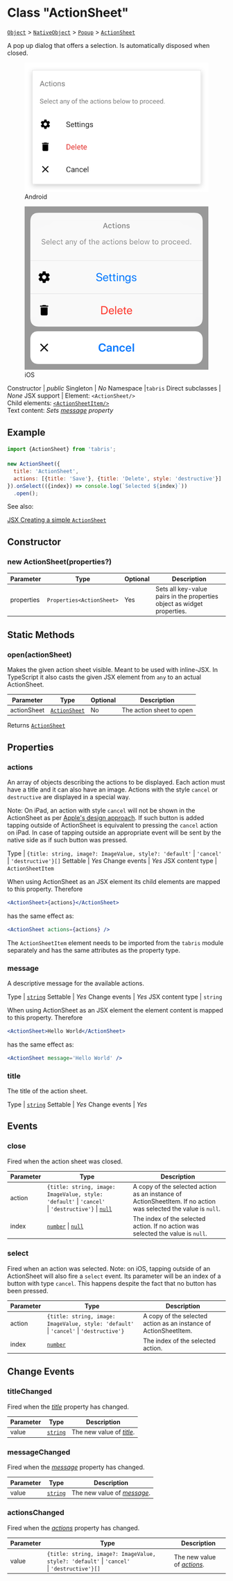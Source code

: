 ---
---
# Class "ActionSheet"

<span style="white-space:nowrap;">[`Object`](https://developer.mozilla.org/en-US/docs/Web/JavaScript/Reference/Global_Objects/Object)</span> > <span style="white-space:nowrap;">[`NativeObject`](NativeObject.md)</span> > <span style="white-space:nowrap;">[`Popup`](Popup.md)</span> > <span style="white-space:nowrap;">[`ActionSheet`](ActionSheet.md)</span>

A pop up dialog that offers a selection. Is automatically disposed when closed.


<div class="tabris-image"><figure><div><img srcset="img/android/ActionSheet.png 2x" src="img/android/ActionSheet.png" alt="ActionSheet on Android"/></div><figcaption>Android</figcaption></figure><figure><div><img srcset="img/ios/ActionSheet.png 2x" src="img/ios/ActionSheet.png" alt="ActionSheet on iOS"/></div><figcaption>iOS</figcaption></figure></div>

Constructor | *public*
Singleton | *No*
Namespace |`tabris`
Direct subclasses | *None*
JSX support | Element: `<ActionSheet/>`<br/>Child elements: [`<ActionSheetItem/>`](#actions)<br/>Text content: *Sets [message](#message) property*<br/>

## Example
```js
import {ActionSheet} from 'tabris';

new ActionSheet({
  title: 'ActionSheet',
  actions: [{title: 'Save'}, {title: 'Delete', style: 'destructive'}]
}).onSelect(({index}) => console.log(`Selected ${index}`))
  .open();
```

See also:
  
[<span class='language jsx'>JSX</span> Creating a simple `ActionSheet`](https://playground.tabris.com/?gitref=v3.0.0&snippet=actionsheet.jsx)

## Constructor

### new ActionSheet(properties?)

Parameter|Type|Optional|Description
-|-|-|-
properties | <span style="white-space:nowrap;">`Properties<ActionSheet>`</span> | Yes | Sets all key-value pairs in the properties object as widget properties.

## Static Methods

### open(actionSheet)



Makes the given action sheet visible. Meant to be used with inline-JSX. In TypeScript it also casts the given JSX element from `any` to an actual ActionSheet.


Parameter|Type|Optional|Description
-|-|-|-
actionSheet | <span style="white-space:nowrap;">[`ActionSheet`](ActionSheet.md)</span> | No | The action sheet to open


Returns <span style="white-space:nowrap;">[`ActionSheet`](ActionSheet.md)</span>


## Properties

### actions


An array of objects describing the actions to be displayed. Each action must have a title and it can also have an image. Actions with the style `cancel` or `destructive` are displayed in a special way.

Note: On iPad, an action with style `cancel` will not be shown in the ActionSheet as per [Apple's design approach](https://developer.apple.com/documentation/uikit/windows_and_screens/getting_the_user_s_attention_with_alerts_and_action_sheets). If such button is added tapping outside of ActionSheet is equivalent to pressing the `cancel` action on iPad. In case of tapping outside an appropriate event will be sent by the native side as if such button was pressed.

Type | <span style="white-space:nowrap;">`{title: string, image?: ImageValue, style?: 'default'` \| `'cancel'` \| `'destructive'}[]`</span>
Settable | *Yes*
Change events | *Yes*
JSX content type | `ActionSheetItem`




When using ActionSheet as an JSX element its child elements are mapped to this property. Therefore
```jsx
<ActionSheet>{actions}</ActionSheet>
```
 has the same effect as:
```jsx
<ActionSheet actions={actions} /> 
```
The `ActionSheetItem` element needs to be imported from the `tabris` module separately and has the same attributes as the property type.

### message


A descriptive message for the available actions.

Type | <span style="white-space:nowrap;">[`string`](https://developer.mozilla.org/en-US/docs/Web/JavaScript/Data_structures#String_type)</span>
Settable | *Yes*
Change events | *Yes*
JSX content type | `string`




When using ActionSheet as an JSX element the element content is mapped to this property. Therefore
```jsx
<ActionSheet>Hello World</ActionSheet>
```
 has the same effect as:
```jsx
<ActionSheet message='Hello World' />
```


### title


The title of the action sheet.

Type | <span style="white-space:nowrap;">[`string`](https://developer.mozilla.org/en-US/docs/Web/JavaScript/Data_structures#String_type)</span>
Settable | *Yes*
Change events | *Yes*





## Events

### close

Fired when the action sheet was closed.

Parameter|Type|Description
-|-|-
action | <span style="white-space:nowrap;">`{title: string, image: ImageValue, style: 'default'` \| `'cancel'` \| `'destructive'}` \| [`null`](https://developer.mozilla.org/en-US/docs/Web/JavaScript/Data_structures#Null_type)</span> | A copy of the selected action as an instance of ActionSheetItem. If no action was selected the value is `null`.
index | <span style="white-space:nowrap;">[`number`](https://developer.mozilla.org/en-US/docs/Web/JavaScript/Data_structures#Number_type) \| [`null`](https://developer.mozilla.org/en-US/docs/Web/JavaScript/Data_structures#Null_type)</span> | The index of the selected action. If no action was selected the value is `null`.

### select

Fired when an action was selected. Note: on iOS, tapping outside of an ActionSheet will also fire a `select` event. Its parameter will be an index of a button with type `cancel`. This happens despite the fact that no button has been pressed.

Parameter|Type|Description
-|-|-
action | <span style="white-space:nowrap;">`{title: string, image: ImageValue, style: 'default'` \| `'cancel'` \| `'destructive'}`</span> | A copy of the selected action as an instance of ActionSheetItem.
index | <span style="white-space:nowrap;">[`number`](https://developer.mozilla.org/en-US/docs/Web/JavaScript/Data_structures#Number_type)</span> | The index of the selected action.

## Change Events

### titleChanged

Fired when the [*title*](#title) property has changed.

Parameter|Type|Description
-|-|-
value | <span style="white-space:nowrap;">[`string`](https://developer.mozilla.org/en-US/docs/Web/JavaScript/Data_structures#String_type)</span> | The new value of [*title*](#title).

### messageChanged

Fired when the [*message*](#message) property has changed.

Parameter|Type|Description
-|-|-
value | <span style="white-space:nowrap;">[`string`](https://developer.mozilla.org/en-US/docs/Web/JavaScript/Data_structures#String_type)</span> | The new value of [*message*](#message).

### actionsChanged

Fired when the [*actions*](#actions) property has changed.

Parameter|Type|Description
-|-|-
value | <span style="white-space:nowrap;">`{title: string, image?: ImageValue, style?: 'default'` \| `'cancel'` \| `'destructive'}[]`</span> | The new value of [*actions*](#actions).


